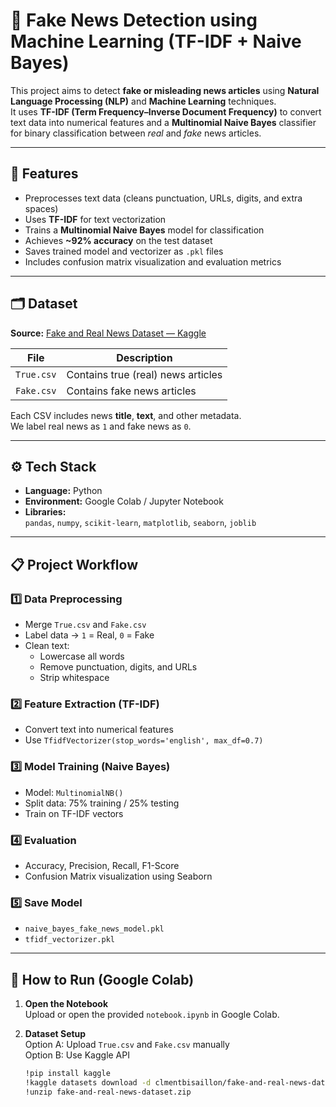 # 📰 Fake News Detection using Machine Learning (TF-IDF + Naive Bayes)

This project aims to detect **fake or misleading news articles** using **Natural Language Processing (NLP)** and **Machine Learning** techniques.  
It uses **TF-IDF (Term Frequency–Inverse Document Frequency)** to convert text data into numerical features and a **Multinomial Naive Bayes** classifier for binary classification between *real* and *fake* news articles.

---

## 🚀 Features

- Preprocesses text data (cleans punctuation, URLs, digits, and extra spaces)
- Uses **TF-IDF** for text vectorization  
- Trains a **Multinomial Naive Bayes** model for classification  
- Achieves **~92% accuracy** on the test dataset  
- Saves trained model and vectorizer as `.pkl` files  
- Includes confusion matrix visualization and evaluation metrics  

---

## 🗂️ Dataset

**Source:** [Fake and Real News Dataset — Kaggle](https://www.kaggle.com/clmentbisaillon/fake-and-real-news-dataset)

| File | Description |
|------|--------------|
| `True.csv` | Contains true (real) news articles |
| `Fake.csv` | Contains fake news articles |

Each CSV includes news **title**, **text**, and other metadata.  
We label real news as `1` and fake news as `0`.

---

## ⚙️ Tech Stack

- **Language:** Python  
- **Environment:** Google Colab / Jupyter Notebook  
- **Libraries:**  
  `pandas`, `numpy`, `scikit-learn`, `matplotlib`, `seaborn`, `joblib`

---

## 📋 Project Workflow

### 1️⃣ Data Preprocessing
- Merge `True.csv` and `Fake.csv`
- Label data → `1` = Real, `0` = Fake  
- Clean text:
  - Lowercase all words  
  - Remove punctuation, digits, and URLs  
  - Strip whitespace

### 2️⃣ Feature Extraction (TF-IDF)
- Convert text into numerical features  
- Use `TfidfVectorizer(stop_words='english', max_df=0.7)`

### 3️⃣ Model Training (Naive Bayes)
- Model: `MultinomialNB()`  
- Split data: 75% training / 25% testing  
- Train on TF-IDF vectors

### 4️⃣ Evaluation
- Accuracy, Precision, Recall, F1-Score  
- Confusion Matrix visualization using Seaborn

### 5️⃣ Save Model
- `naive_bayes_fake_news_model.pkl`
- `tfidf_vectorizer.pkl`

---

## 🧩 How to Run (Google Colab)

1. **Open the Notebook**  
   Upload or open the provided `notebook.ipynb` in Google Colab.

2. **Dataset Setup**  
   Option A: Upload `True.csv` and `Fake.csv` manually  
   Option B: Use Kaggle API  
   ```bash
   !pip install kaggle
   !kaggle datasets download -d clmentbisaillon/fake-and-real-news-dataset
   !unzip fake-and-real-news-dataset.zip

